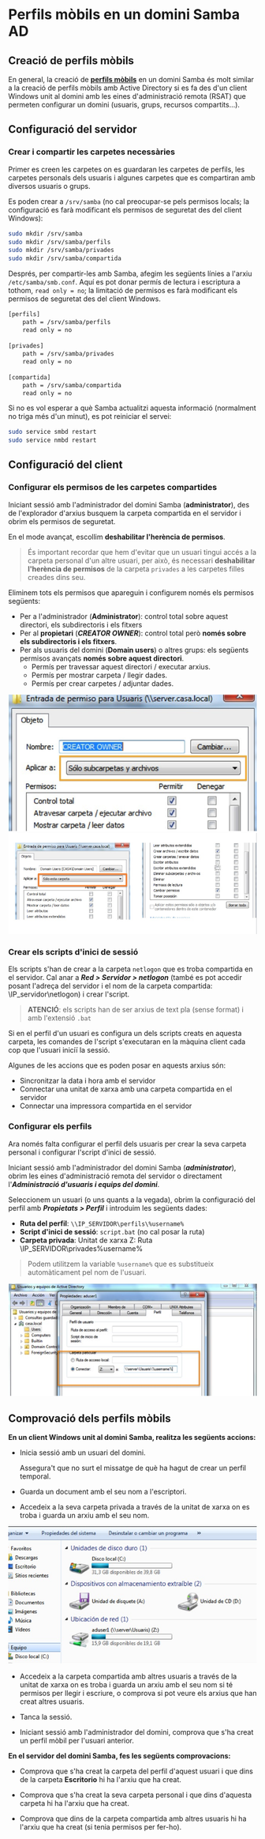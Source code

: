 # Perfils mòbils en un domini Samba AD

## Creació de perfils mòbils

En general, la creació de **[perfils mòbils](//UF1/perfils-usuari.html#què-és-el-perfil-dun-usuari)** en un domini Samba és molt similar a la creació de perfils mòbils amb Active Directory si es fa des d'un client Windows unit al domini amb les eines d'administració remota (RSAT) que permeten configurar un domini (usuaris, grups, recursos compartits...).

## Configuració del servidor

### Crear i compartir les carpetes necessàries

Primer es creen les carpetes on es guardaran les carpetes de perfils, les carpetes personals dels usuaris i algunes carpetes que es compartiran amb diversos usuaris o grups.

Es poden crear a `/srv/samba` (no cal preocupar-se pels permisos locals; la configuració es farà modificant els permisos de seguretat des del client Windows):

```bash
sudo mkdir /srv/samba
sudo mkdir /srv/samba/perfils
sudo mkdir /srv/samba/privades
sudo mkdir /srv/samba/compartida
```

Després, per compartir-les amb Samba, afegim les següents línies a l'arxiu `/etc/samba/smb.conf`. Aquí es pot donar permís de lectura i escriptura a tothom, `read only = no`; la limitació de permisos es farà modificant els permisos de seguretat des del client Windows.

```
[perfils]
    path = /srv/samba/perfils
    read only = no

[privades]
    path = /srv/samba/privades
    read only = no

[compartida]
    path = /srv/samba/compartida
    read only = no
```

Si no es vol esperar a què Samba actualitzi aquesta informació (normalment no triga més d'un minut), es pot reiniciar el servei:

```bash
sudo service smbd restart
sudo service nmbd restart
```

## Configuració del client

### Configurar els permisos de les carpetes compartides

Iniciant sessió amb l'administrador del domini Samba (**administrator**), des de l'explorador d'arxius busquem la carpeta compartida en el servidor i obrim els permisos de seguretat.

En el mode avançat, escollim **deshabilitar l'herència de permisos**. 

> És important recordar que hem d'evitar que un usuari tingui accés a la carpeta personal d'un altre usuari, per això, és necessari **deshabilitar l'herència de permisos** de la carpeta `privades` a les carpetes filles creades dins seu.

Eliminem tots els permisos que apareguin i configurem només els permisos següents:
* Per a l'administrador (**Administrator**): control total sobre aquest directori, els subdirectoris i els fitxers
* Per al **propietari** (**_CREATOR OWNER_**): control total però **només sobre els subdirectoris i els fitxers**.
* Per als usuaris del domini (**Domain users**) o altres grups: els següents permisos avançats **només sobre aquest directori**.
  * Permís per travessar aquest directori / executar arxius.
  * Permís per mostrar carpeta / llegir dades.
  * Permís per crear carpetes / adjuntar dades.


 ![](/assets/perfils1.jpg)
 ![](/assets/perfils2.jpg)
  
### Crear els scripts d'inici de sessió

Els scripts s'han de crear a la carpeta `netlogon` que es troba compartida en el servidor. Cal anar a _**Red > Servidor > netlogon**_ (també es pot accedir posant l'adreça del servidor i el nom de la carpeta compartida: \\IP_servidor\netlogon) i crear l'script.

> **ATENCIÓ**: els scripts han de ser arxius de text pla (sense format) i amb l'extensió `.bat` 

Si en el perfil d'un usuari es configura un dels scripts creats en aquesta carpeta, les comandes de l'script s'executaran en la màquina client cada cop que l'usuari iniciï la sessió.

Algunes de les accions que es poden posar en aquests arxius són:
* Sincronitzar la data i hora amb el servidor
* Connectar una unitat de xarxa amb una carpeta compartida en el servidor
* Connectar una impressora compartida en el servidor

### Configurar els perfils

Ara només falta configurar el perfil dels usuaris per crear la seva carpeta personal i configurar l'script d'inici de sessió.

Iniciant sessió amb l'administrador del domini Samba (**_administrator_**), obrim les eines d'administració remota del servidor o directament l'_**Administració d'usuaris i equips del domini**_.

Seleccionem un usuari (o uns quants a la vegada), obrim la configuració del perfil amb _**Propietats > Perfil**_ i introduim les següents dades:
* **Ruta del perfil**: `\\IP_SERVIDOR\perfils\%username%`
* **Script d'inici de sessió**: `script.bat` (no cal posar la ruta)
* **Carpeta privada**:   Unitat de xarxa Z:  Ruta \\IP_SERVIDOR\privades\%username%

> Podem utilitzem la variable `%username%` que es substitueix automàticament pel nom de l'usuari.

![](/assets/perfils3.jpg)

## Comprovació dels perfils mòbils

**En un client Windows unit al domini Samba, realitza les següents accions:**

* Inicia sessió amb un usuari del domini.
  
  Assegura't que no surt el missatge de què ha hagut de crear un perfil temporal.

* Guarda un document amb el seu nom a l'escriptori.

* Accedeix a la seva carpeta privada a través de la unitat de xarxa on es troba i guarda un arxiu amb el seu nom.

![](/assets/perfils4.jpg)

* Accedeix a la carpeta compartida amb altres usuaris a través de la unitat de xarxa on es troba i guarda un arxiu amb el seu nom si té permisos per llegir i escriure, o comprova si pot veure els arxius que han creat altres usuaris.

* Tanca la sessió.

* Iniciant sessió amb l'administrador del domini, comprova que s'ha creat un perfil mòbil per l'usuari anterior.

**En el servidor del domini Samba, fes les següents comprovacions:**

* Comprova que s'ha creat la carpeta del perfil d'aquest usuari i que dins de la carpeta **Escritorio** hi ha l'arxiu que ha creat.

* Comprova que s'ha creat la seva carpeta personal i que dins d'aquesta carpeta hi ha l'arxiu que ha creat.

* Comprova que dins de la carpeta compartida amb altres usuaris hi ha l'arxiu que ha creat (si tenia permisos per fer-ho).

